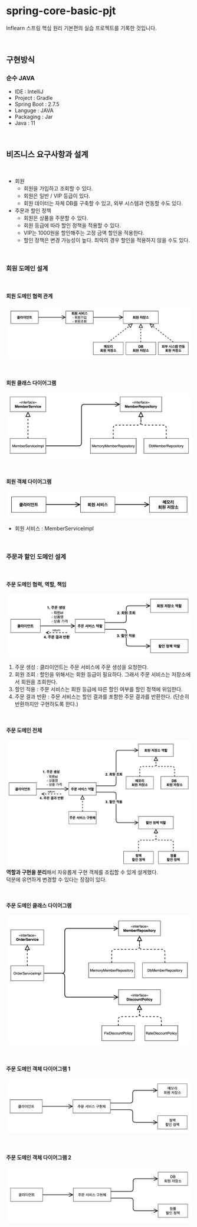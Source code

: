 # spring-core-basic-pjt
Inflearn 스프링 핵심 원리 기본편의 실습 프로젝트를 기록한 것입니다.

<br/>

## 구현방식

### 순수 JAVA

- IDE : IntelliJ
- Project : Gradle
- Spring Boot : 2.7.5
- Languge : JAVA
- Packaging : Jar
- Java : 11
<br/>

## 비즈니스 요구사항과 설계
<br/>

- 회원
  - 회원을 가입하고 조회할 수 있다.
  - 회원은 일반 / VIP 등급이 있다.
  - 회원 데이터는 자체 DB를 구축할 수 있고, 외부 시스템과 연동할 수도 있다.
- 주문과 할인 정책
  - 회원은 상품을 주문할 수 있다.
  - 회원 등급에 따라 할인 정책을 적용할 수 있다.
  - VIP는 1000원을 할인해주는 고정 금액 할인을 적용한다.
  - 할인 정책은 변경 가능성이 높다. 최악의 경우 할인을 적용하지 않을 수도 있다.
<br/>

### 회원 도메인 설계
<br/>

#### 회원 도메인 협력 관계
  ![img.png](img/img.png)

<br/>

#### 회원 클래스 다이어그램
![img_1.png](img/img_1.png)

<br/>

#### 회원 객체 다이어그램
![img_2.png](img/img_2.png)
- 회원 서비스 : MemberServiceImpl

<br/>

### 주문과 할인 도메인 설계
<br/>

#### 주문 도메인 협력, 역할, 책임
![img.png](img/img_3.png)
1. 주문 생성 : 클라이언트는 주문 서비스에 주문 생성을 요청한다.
2. 회원 조회 : 할인을 위해서는 회원 등급이 필요하다. 그래서 주문 서비스는 저장소에서 회원을 조회한다.
3. 할인 적용 : 주문 서비스는 회원 등급에 따른 할인 여부를 할인 정책에 위임한다.
4. 주문 결과 반환 : 주문 서비스는 할인 결과를 포함한 주문 결과를 반환한다. (단순히 반환까지만 구현하도록 한다.)

<br/>

#### 주문 도메인 전체
![img.png](img/img_4.png)
<b>역할과 구현을 분리</b>해서 자유롭게 구현 객체를 조립할 수 있게 설계했다.  
덕분에 유연하게 변경할 수 있다는 장점이 있다.

<br/>

#### 주문 도메인 클래스 다이어그램
![img.png](img/img_5.png)

<br/>

#### 주문 도메인 객체 다이어그램 1
![img.png](img/img_6.png)

<br/>

#### 주문 도메인 객체 다이어그램 2
![img_1.png](img/img_7.png)